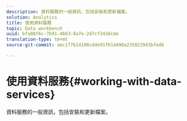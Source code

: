 ```yaml
---
description: 資料服務的一般資訊，包括安裝和更新檔案。
solution: Analytics
title: 使用資料服務
topic: Data workbench
uuid: bfa08f6c-7b91-4663-8a7e-2d7cf343dcde
translation-type: tm+mt
source-git-commit: aec1f7b14198cdde91f61d490a235022943bfedb

---
```



# 使用資料服務{#working-with-data-services}

資料服務的一般資訊，包括安裝和更新檔案。

